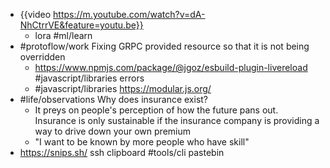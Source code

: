 - {{video https://m.youtube.com/watch?v=dA-NhCtrrVE&feature=youtu.be}}
	- lora #ml/learn
- #protoflow/work Fixing GRPC provided resource so that it is not being overridden
	- https://www.npmjs.com/package/@jgoz/esbuild-plugin-livereload #javascript/libraries errors
	- #javascript/libraries https://modular.js.org/
- #life/observations Why does insurance exist?
	- It preys on people's perception of how the future pans out. Insurance is only sustainable if the insurance company is providing a way to drive down your own premium
	- "I want to be known by more people who have skill"
- https://snips.sh/ ssh clipboard #tools/cli pastebin